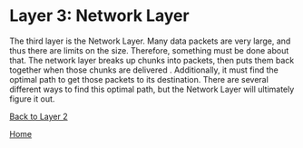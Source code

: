 # Layer 3: Network Layer

The third layer is the Network Layer.  Many data packets are very large, and thus there are limits on the size. Therefore, something must be done about that. The network layer breaks up chunks into packets, then puts them back together when those chunks are delivered . Additionally, it must find the optimal path to get those packets to its destination. There are several different ways to find this optimal path, but the Network Layer will ultimately figure it out. 


[Back to Layer 2](Layer2.md)

[Home](Readme.md)

